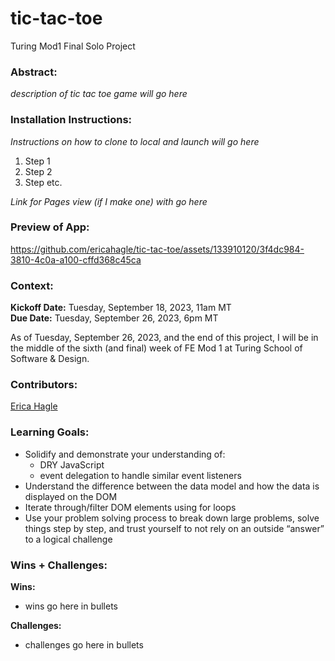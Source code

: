 # tic-tac-toe
Turing Mod1 Final Solo Project

### Abstract:
[//]: <> (Briefly describe what you built and its features. What problem is the app solving? How does this application solve that problem?)

_description of tic tac toe game will go here_

### Installation Instructions:
[//]: <> (What steps does a person have to take to get your app cloned down and running?)

_Instructions on how to clone to local and launch will go here_ </br>
1. Step 1
2. Step 2
3. Step etc.

_Link for Pages view (if I make one) with go here_

### Preview of App:
[//]: <> (Provide ONE gif or screenshot of your application - choose the "coolest" piece of functionality to show off.)

https://github.com/ericahagle/tic-tac-toe/assets/133910120/3f4dc984-3810-4c0a-a100-cffd368c45ca


### Context:
[//]: <> (Give some context for the project here. How long did you have to work on it? How far into the Turing program are you?)

**Kickoff Date:** Tuesday, September 18, 2023, 11am MT </br>
**Due Date:** Tuesday, September 26, 2023, 6pm MT

As of Tuesday, September 26, 2023, and the end of this project, I will be in the middle of the sixth (and final) week of FE Mod 1 at Turing School of Software & Design.

### Contributors:
[//]: <> (Who worked on this application? Link to their GitHubs.)

[Erica Hagle](https://github.com/ericahagle)

### Learning Goals:
[//]: <> (What were the learning goals of this project? What tech did you work with? Add bullets from spec.)

- Solidify and demonstrate your understanding of:
  - DRY JavaScript
  - event delegation to handle similar event listeners
- Understand the difference between the data model and how the data is displayed on the DOM
- Iterate through/filter DOM elements using for loops
- Use your problem solving process to break down large problems, solve things step by step, and trust yourself to not rely on an outside “answer” to a logical challenge


### Wins + Challenges:
[//]: <> (What are 2-3 wins you have from this project? What were some challenges you faced - and how did you get over them?)

**Wins:**
- wins go here in bullets

**Challenges:**
- challenges go here in bullets
